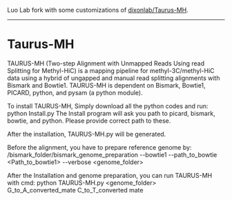 Luo Lab fork with some customizations of [dixonlab/Taurus-MH](https://github.com/dixonlab/Taurus-MH).

* * *

# Taurus-MH

TAURUS-MH (Two-step Alignment with Unmapped Reads Using read Splitting for Methyl-HiC) is a mapping pipeline for methyl-3C/methyl-HiC data using a hybrid of ungapped and manual read splitting alignments with Bismark and Bowtie1.
TAURUS-MH is dependent on Bismark, Bowtie1, PICARD, python, and pysam (a python module).

To install TAURUS-MH, Simply download all the python codes and run:
python Install.py
The Install program will ask you path to picard, bismark, bowtie, and python. Please provide correct path to these.

After the installation, TAURUS-MH.py will be generated.

Before the alignment, you have to prepare reference genome by:
/bismark_folder/bismark_genome_preparation --bowtie1 --path_to_bowtie <Path_to_bowtie1> --verbose <genome_folder>

After the Installation and genome preparation, you can run TAURUS-MH with cmd: 
python TAURUS-MH.py <genome_folder> G_to_A_converted_mate C_to_T_converted mate
